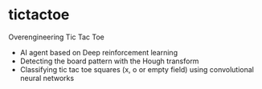 # tictactoe
Overengineering Tic Tac Toe
- AI agent based on Deep reinforcement learning
- Detecting the board pattern with the Hough transform
- Classifying tic tac toe squares (x, o or empty field) using convolutional neural networks
